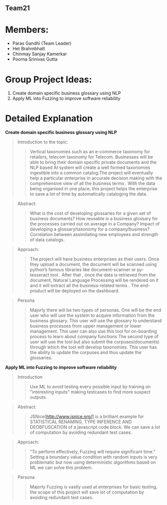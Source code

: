 ## Team21
# Members:
* Paras Gandhi (Team Leader)
* Het Brahmbhatt
* Chinmay Sanjay Kamerkar
* Poorna Srinivas Gutta

# Group Project Ideas:
1. Create domain specific business glossary using NLP
2. Apply ML into Fuzzing to improve software reliability

# Detailed Explanation
**Create domain specific business glossary using NLP**
>Introduction to the topic: 
>>Vertical taxonomies such as an e-commerce taxonomy for retailers, telecom taxonomy for Telecom. Businesses will be able to bring their domain specific private documents and the NLP based AI system will create a well formed taxonomies ingestible into a common catalog.The project will eventually help a particular enterprise in accurate decision making with the comprehensive view of all the business terms . With the data being organised in one place, this project helps the enterprise to save a lot of time by automatically cataloging the data.


>Abstract:
>>What is the cost of developing glossaries for a given set of business documents?
How reusable is a business glossary for the processes carried out on average in a
Company? Impact of developing a glossary/taxonomy for a company/business?
Correlation between assimilating new employees and strength of data catalogs.


>Approach: 
>>The project will have business enterprises as their users. Once they upload a document, the document will be scanned using python’s famous libraries like document-scanner or py-tesseract tool . After that , once the data is retrieved from the document, Natural Language Processing will be rendered on it and it will extract all the business-related terms . The end-product will be deployed on the dashboard.

>Persona
>>Majorly there will be two types of personas. One will be the end user who will use the system to acquire information from the business glossary. This user will use the glossary to understand business processes from upper management or lower management. This user can also use this tool for on-boarding process to learn about company functions
The second type of user will use the tool but also submit the corpuses(documents) through which the tool will develop taxonomies. This user has the ability to update the corpuses and thus update the glossaries.

**Apply ML into Fuzzing to improve software reliability**

>Introduction
>> Use ML to avoid testing every possible input by training on "interesting inputs" making testcases to find more suspect outputs.

>Abstract:
>>JSNice[http://www.jsnice.org/] is a brilliant example for STATISTICAL RENAMING, TYPE INFERENCE AND DEOBFUSCATION of a javascript code block. We can save a lot of computation by avoiding redundant test cases.

>Approach:
>>"To perform effectively, Fuzzing will require significant time." Setting a boundary value condition with random inputs is very problematic but now using deterministic algorithms based on ML we can solve this problem.

>Persona
>>Majorly Fuzzing is vastly used at enterprises for basic testing, the scope of this project will save lot of computation by avoiding redundant test cases.
